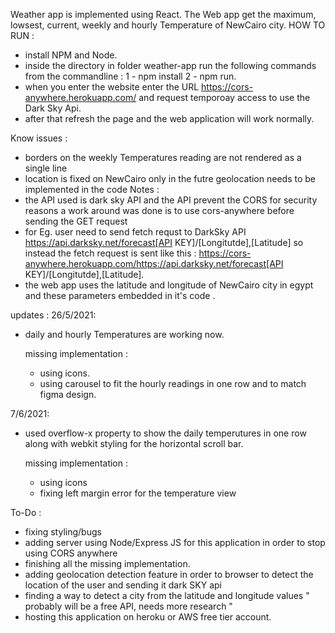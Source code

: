 Weather app is  implemented using React.
The Web app get the maximum, lowsest, current, weekly and hourly Temperature of NewCairo city.
HOW TO RUN : 
- install NPM and Node.
- inside the directory in folder weather-app run the following commands from the commandline : 1 - npm install 2 - npm run.
- when you enter the website enter  the URL https://cors-anywhere.herokuapp.com/ and request temporoay access to use the Dark Sky Api.
- after that refresh the page and the web application will work normally.


Know issues : 
 - borders on the weekly Temperatures reading are not rendered as a single line
 - location is fixed on NewCairo only in the futre geolocation needs to be implemented in the code 
Notes : 
- the API used is dark sky API and the API prevent the CORS for security reasons a work around was done is to use cors-anywhere before sending the GET request
- for Eg. user need to send fetch requst to DarkSky API https://api.darksky.net/forecast[API KEY]/[Longitutde],[Latitude] so instead the fetch request is sent 
  like this : https://cors-anywhere.herokuapp.com/https://api.darksky.net/forecast[API KEY]/[Longitutde],[Latitude].
- the web app uses the latitude and longitude of NewCairo city in egypt and these parameters  embedded in it's code .

updates : 
  26/5/2021:
 - daily and hourly Temperatures are working now.
 
     missing implementation :
     - using icons.
     - using carousel to fit the hourly readings in one row and to match figma design.

 7/6/2021:
 -  used overflow-x property to show the daily temperutures in one row along with webkit styling for the horizontal scroll bar.
 
     missing implementation : 
     - using icons 
     - fixing left margin error for the temperature view
  
  To-Do :
   - fixing styling/bugs
   - adding server using Node/Express JS for this application in order to stop using CORS anywhere 
   - finishing all the missing implementation.
   - adding geolocation detection feature in order to browser to detect the location of the user and sending it dark SKY api
   - finding a way to detect a city from the latitude and longitude values " probably will be a free API, needs more research "
   - hosting this application  on heroku or AWS free tier account.
   
